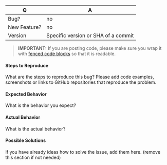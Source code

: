 | Q            | A      |
| ------------ | ------ |
| Bug?         | no|yes |
| New Feature? | no|yes |
| Version      | Specific version or SHA of a commit |

> **IMPORTANT:** If you are posting code, please make sure you wrap it with [fenced code blocks](https://help.github.com/articles/creating-and-highlighting-code-blocks/) so that it is readable.

#### Steps to Reproduce

What are the steps to reproduce this bug? Please add code examples, screenshots or links to GitHub repositories that reproduce the problem.


#### Expected Behavior

What is the behavior you expect?


#### Actual Behavior

What is the actual behavior?


#### Possible Solutions

If you have already ideas how to solve the issue, add them here. (remove this section if not needed)
